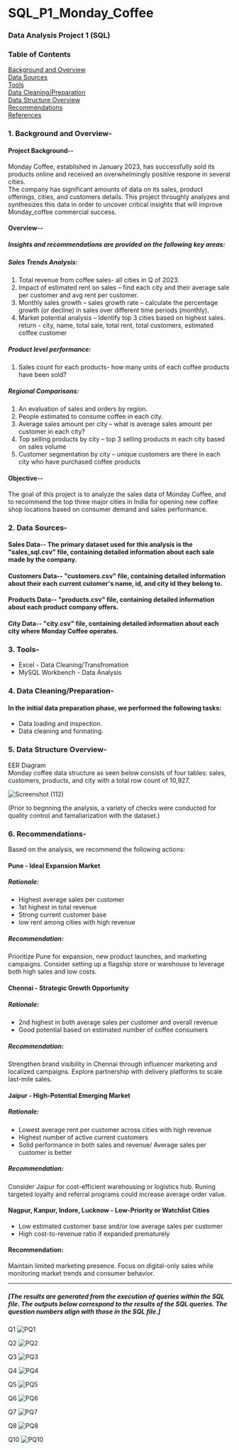# SQL_P1_Monday_Coffee
### Data Analysis Project 1 (SQL)

### Table of Contents
[Background and Overview](#1-Background-and-Overview-)
<br>
[Data Sources](#2-Data-Sources-)
<br>
[Tools](#3-Tools-)
<br>
[Data Cleaning/Preparation](#4-Data-Cleaning/Preparation-)
<br>
[Data Structure Overview](#5-Data-Structure-Overview-)
<br>
[Recommendations](#6-Recommendations-)
<br>
[References](#7-References-)

### 1. Background and Overview-
#### Project Background--
Monday Coffee, established in January 2023, has successfully sold its products online and received an overwhelmingly positive respone in several cities.
<br>
The company has significant amounts of data on its sales, product offerings, cities, and customers details. This project throughly analyzes and synthesizes this data in order to uncover critical insights that will improve Monday_coffee commercial success.

#### Overview--
##### Insights and recommendations are provided on the following key areas:

##### Sales Trends Analysis: 
1.	Total revenue from coffee sales- all cities in Q of 2023.
2.	Impact of estimated rent on sales – find each city and their average sale per customer and avg rent per customer.
3.	Monthly sales growth – sales growth rate – calculate the percentage growth (or decline) in sales over different time periods (monthly).
4.	Market potential analysis – Identify top 3 cities based on highest sales. return - city, name, total sale, total rent, total customers, estimated coffee customer

##### Product level performance:
1.	Sales count for each products- how many units of each coffee products have been sold?

##### Regional Comparisons:
1.	An evaluation of sales and orders by region.
2.	People estimated to consume coffee in each city.
3.	Average sales amount per city – what is average sales amount per customer in each city?
4.	Top selling products by city – top 3 selling products in each city based on sales volume
5.	Customer segmentation by city – unique customers are there in each city who have purchased coffee products

#### Objective--
The goal of this project is to analyze the sales data of Monday Coffee, and to recommend the top three major cities in India for opening new coffee shop locations based on consumer demand and sales performance.

### 2. Data Sources-
#### Sales Data--  The primary dataset used for this analysis is the "sales_sql.csv" file, containing detailed information about each sale made by the company.
#### Customers Data--  "customers.csv" file, containing detailed information about their each current cutomer's name, id, and city id they belong to.
#### Products Data--  "products.csv" file, containing detailed information about each product company offers.
#### City Data--  "city.csv" file, containing detailed information about each city where Monday Coffee operates.

### 3. Tools-
- Excel - Data Cleaning/Transfromation
- MySQL Workbench - Data Analysis

### 4. Data Cleaning/Preparation-
#### In the initial data preparation phase, we performed the following tasks:
- Data loading and inspection.
- Data cleaning and formating.

### 5.	Data Structure Overview-
EER Diagram
<br>
Monday coffee data structure as seen below consists of four tables: sales, customers, products, and city with a total row count of 10,927.

![Screenshot (112)](https://github.com/user-attachments/assets/d9f2c697-43a2-4c75-a928-caa88b3b9bd5)

(Prior to begnning the analysis, a variety of checks were conducted for quality control and famaliarization with the dataset.)

### 6. Recommendations-
Based on the analysis, we recommend the following actions:

#### Pune - Ideal Expansion Market

##### Rationale:
- Highest average sales per customer
- 1st highest in total revenue
- Strong current customer base
- low rent among cities with high revenue
  
##### Recommendation: 
Prioritize Pune for expansion, new product launches, and marketing campaigns. Consider
setting up a flagship store or warehouse to leverage both high sales and low costs.

#### Chennai - Strategic Growth Opportunity

##### Rationale:
- 2nd highest in both average sales per customer and overall revenue
- Good potential based on estimated number of coffee consumers
  
##### Recommendation: 
Strengthen brand visibility in Chennai through influencer marketing and localized
campaigns. Explore partnership with delivery platforms to scale last-mile sales.

#### Jaipur - High-Potential Emerging Market

##### Rationale:
- Lowest average rent per customer across cities with high revenue
- Highest number of active current customers
- Solid performance in both sales and revenue/ Average sales per customer is better
  
##### Recommendation:
Consider Jaipur for cost-efficient warehousing or logistics hub. Runing targeted loyalty and
referral programs could increase average order value.

#### Nagpur, Kanpur, Indore, Lucknow - Low-Priority or Watchlist Cities

- Low estimated customer base and/or low average sales per customer
- High cost-to-revenue ratio if expanded prematurely
  
#### Recommendation:
Maintain limited marketing presence. Focus on digital-only sales while monitoring market
trends and consumer behavior.

---
##### [The results are generated from the execution of queries within the SQL file. The outputs below correspond to the results of the SQL queries. The question numbers align with those in the SQL file.]

Q1
![PQ1](https://github.com/user-attachments/assets/80b9bd12-09d3-4b34-a348-cdf5f8912594)

Q2
![PQ2](https://github.com/user-attachments/assets/532a3ee1-8a1a-41bc-a603-f70af2c2a1dc)

Q3
![PQ3](https://github.com/user-attachments/assets/85a9c257-c4e0-439a-a81a-05875c00479a)

Q4
![PQ4](https://github.com/user-attachments/assets/0b90f594-437a-43ab-88d5-b8f70d2ab6a0)

Q5
![PQ5](https://github.com/user-attachments/assets/401cfafa-da94-4d19-9be2-251e7b469cbe)

Q6
![PQ6](https://github.com/user-attachments/assets/f649550d-26d9-4d42-851f-1c7d9a1087ee)

Q7
![PQ7](https://github.com/user-attachments/assets/d55e693f-e4d5-4dcb-b844-c76518bf5e3a)

Q8
![PQ8](https://github.com/user-attachments/assets/26718581-3de2-4fb9-bc56-5490d2dee0d0)

Q10
![PQ10](https://github.com/user-attachments/assets/230c5d4a-68a8-44b3-b622-3ec31af1c9cb)








